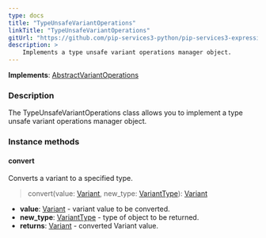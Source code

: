 ```yaml
---
type: docs
title: "TypeUnsafeVariantOperations"
linkTitle: "TypeUnsafeVariantOperations"
gitUrl: "https://github.com/pip-services3-python/pip-services3-expressions-python"
description: > 
    Implements a type unsafe variant operations manager object.
---
```


**Implements**: [AbstractVariantOperations](../abstract_variant_operations)

### Description

The TypeUnsafeVariantOperations class allows you to implement a type unsafe variant operations manager object.


### Instance methods

#### convert
Converts a variant to a specified type.

> convert(value: [Variant](../variant), new_type: [VariantType](../variant_type)): [Variant](../variant)

- **value**: [Variant](../variant) - variant value to be converted.
- **new_type**: [VariantType](../variant_type) - type of object to be returned.
- **returns**: [Variant](../variant) - converted Variant value.
